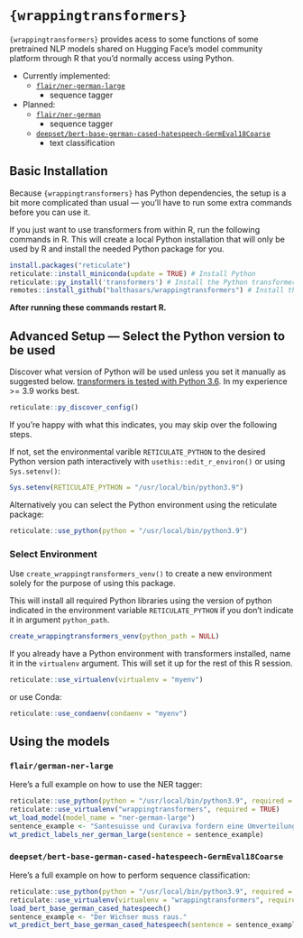 
<!-- README.md is generated from README.Rmd. Please edit that file -->

# `{wrappingtransformers}`

<!-- badges: start -->
<!-- badges: end -->

`{wrappingtransformers}` provides acess to some functions of some
pretrained NLP models shared on Hugging Face’s model community platform
through R that you’d normally access using Python.

-   Currently implemented:
    -   [`flair/ner-german-large`](https://huggingface.co/flair/ner-german-large)
        -   sequence tagger
-   Planned:
    -   [`flair/ner-german`](https://huggingface.co/flair/ner-german)
        -   sequence tagger
    -   [`deepset/bert-base-german-cased-hatespeech-GermEval18Coarse`](https://huggingface.co/deepset/bert-base-german-cased-hatespeech-GermEval18Coarse)
        -   text classification

## Basic Installation

Because `{wrappingtransformers}` has Python dependencies, the setup is a
bit more complicated than usual — you’ll have to run some extra commands
before you can use it.

If you just want to use transformers from within R, run the following
commands in R. This will create a local Python installation that will
only be used by R and install the needed Python package for you.

``` r
install.packages("reticulate")
reticulate::install_miniconda(update = TRUE) # Install Python
reticulate::py_install('transformers') # Install the Python transformers package
remotes::install_github("balthasars/wrappingtransformers") # Install this package
```

**After running these commands restart R.**

## Advanced Setup — Select the Python version to be used

Discover what version of Python will be used unless you set it manually
as suggested below. [transformers is tested with Python
3.6](https://github.com/huggingface/transformers). In my experience
&gt;= 3.9 works best.

``` r
reticulate::py_discover_config()
```

If you’re happy with what this indicates, you may skip over the
following steps.

If not, set the environmental varible `RETICULATE_PYTHON` to the desired
Python version path interactively with `usethis::edit_r_environ()` or
using `Sys.setenv()`:

``` r
Sys.setenv(RETICULATE_PYTHON = "/usr/local/bin/python3.9")
```

Alternatively you can select the Python environment using the reticulate
package:

``` r
reticulate::use_python(python = "/usr/local/bin/python3.9")
```

### Select Environment

Use `create_wrappingtransformers_venv()` to create a new environment
solely for the purpose of using this package.

This will install all required Python libraries using the version of
python indicated in the environment variable `RETICULATE_PYTHON` if you
don’t indicate it in argument `python_path`.

``` r
create_wrappingtransformers_venv(python_path = NULL)
```

If you already have a Python environment with transformers installed,
name it in the `virtualenv` argument. This will set it up for the rest
of this R session.

``` r
reticulate::use_virtualenv(virtualenv = "myenv")
```

or use Conda:

``` r
reticulate::use_condaenv(condaenv = "myenv")
```

## Using the models

### `flair/german-ner-large`

Here’s a full example on how to use the NER tagger:

``` r
reticulate::use_python(python = "/usr/local/bin/python3.9", required = TRUE)
reticulate::use_virtualenv("wrappingtransformers", required = TRUE)
wt_load_model(model_name = "ner-german-large")
sentence_example <- "Santesuisse und Curaviva fordern eine Umverteilung"
wt_predict_labels_ner_german_large(sentence = sentence_example)
```

### `deepset/bert-base-german-cased-hatespeech-GermEval18Coarse`

Here’s a full example on how to perform sequence classification:

``` r
reticulate::use_python(python = "/usr/local/bin/python3.9", required = TRUE)
reticulate::use_virtualenv(virtualenv = "wrappingtransformers", required = TRUE)
load_bert_base_german_cased_hatespeech()
sentence_example <- "Der Wichser muss raus."
wt_predict_bert_base_german_cased_hatespeech(sentence = sentence_example)
```
